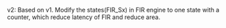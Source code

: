 v2: Based on v1. Modify the states(FIR_Sx) in FIR engine to one state with a counter, which reduce latency of FIR and reduce area.
